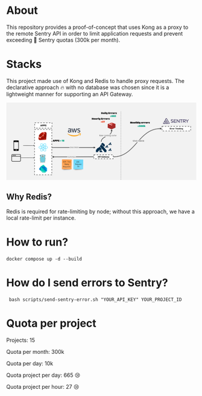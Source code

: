 # About

This repository provides a proof-of-concept that uses Kong as a proxy to the remote Sentry API in order to limit application requests and prevent exceeding 🐛 Sentry quotas (300k per month).

# Stacks

This project made use of Kong and Redis to handle proxy requests.
The declarative approach 🔥 with no database was chosen since it is a lightweight manner for supporting an API Gateway.

![diagram](./assets/diagram.jpg)

## Why Redis?

Redis is required for rate-limiting by node; without this approach, we have a local rate-limit per instance.

# How to run?

```shell
docker compose up -d --build
```

# How do I send errors to Sentry?

```shell
 bash scripts/send-sentry-error.sh "YOUR_API_KEY" YOUR_PROJECT_ID
```

# Quota per project

Projects: 15

Quota per month: 300k

Quota per day: 10k

Quota project per day: 665 😢

Quota project per hour: 27 😢